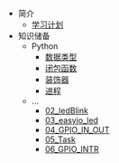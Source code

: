 * 简介
    * [学习计划](md/xuexijihua.md)
* 知识储备
  * Python
    * [数据类型](md/Python/序列结构.md)
    * [闭包函数](md/Python/闭包函数.md)
    * [装饰器](md/Python/装饰器.md)
    * [进程](md/Python/进程.md)
  * ...
    * [02_ledBlink](md/02_ledBlink.md)
    * [03_easyio_led](md/03_easyio_led.md)
    * [04_GPIO_IN_OUT](md/04_GPIO_IN_OUT.md)
    * [05_Task](md/05_Task.md)
    * [06_GPIO_INTR](md/06_GPIO_INTR.md) 
   
